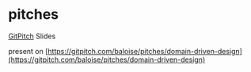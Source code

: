 # pitches
[GitPitch](https://gitpitch.com/baloise/pitches/domain-driven-design#/) Slides

present on [https://gitpitch.com/baloise/pitches/domain-driven-design](https://gitpitch.com/baloise/pitches/domain-driven-design)
